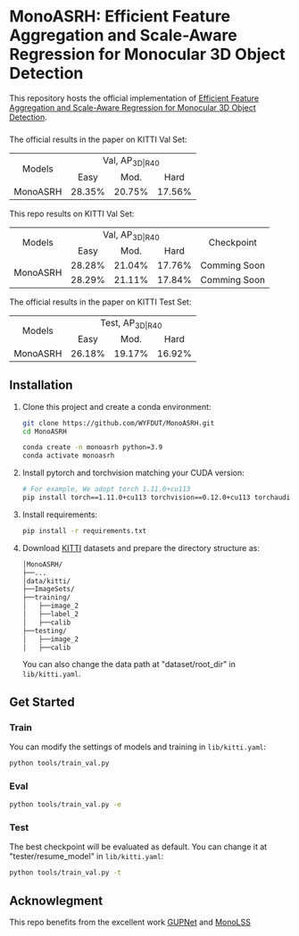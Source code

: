 # MonoASRH: Efficient Feature Aggregation and Scale-Aware Regression for Monocular 3D Object Detection

This repository hosts the official implementation of [Efficient Feature Aggregation and Scale-Aware Regression 
for Monocular 3D Object Detection](https://arxiv.org/abs/2411.02747).

<h5 align="center">

</h5>

The official results in the paper on KITTI Val Set:

<table>
    <tr>
        <td rowspan="2",div align="center">Models</td>
        <td colspan="3",div align="center">Val, AP<sub>3D|R40</sub></td>   
    </tr>
    <tr>
        <td div align="center">Easy</td> 
        <td div align="center">Mod.</td> 
        <td div align="center">Hard</td> 
    </tr>
    <tr>
        <td rowspan="4",div align="center">MonoASRH</td>
        <td div align="center">28.35%</td> 
        <td div align="center">20.75%</td> 
        <td div align="center">17.56%</td> 
    </tr>  
</table>

This repo results on KITTI Val Set:

<table>
    <tr>
        <td rowspan="2",div align="center">Models</td>
        <td colspan="3",div align="center">Val, AP<sub>3D|R40</sub></td>   
        <td rowspan="2",div align="center">Checkpoint</td>
    </tr>
    <tr>
        <td div align="center">Easy</td> 
        <td div align="center">Mod.</td> 
        <td div align="center">Hard</td> 
    </tr>
    <tr>
        <td rowspan="3",div align="center">MonoASRH</td>
        <td div align="center">28.28%</td> 
        <td div align="center">21.04%</td> 
        <td div align="center">17.76%</td> 
        <td div align="center">Comming Soon</td>
    </tr>
    <tr>
        <td div align="center">28.29%</td> 
        <td div align="center">21.11%</td> 
        <td div align="center">17.84%</td> 
        <td div align="center">Comming Soon</td>
    </tr>
</table>

The official results in the paper on KITTI Test Set:

<table>
    <tr>
        <td rowspan="2",div align="center">Models</td>
        <td colspan="3",div align="center">Test, AP<sub>3D|R40</sub></td>   
    </tr>
    <tr>
        <td div align="center">Easy</td> 
        <td div align="center">Mod.</td> 
        <td div align="center">Hard</td> 
    </tr>
    <tr>
        <td rowspan="4",div align="center">MonoASRH</td>
        <td div align="center">26.18%</td> 
        <td div align="center">19.17%</td> 
        <td div align="center">16.92%</td> 
    </tr>  
</table>

## Installation
1. Clone this project and create a conda environment:
    ```bash
    git clone https://github.com/WYFDUT/MonoASRH.git
    cd MonoASRH

    conda create -n monoasrh python=3.9
    conda activate monoasrh
    ```
    
2. Install pytorch and torchvision matching your CUDA version:
    ```bash
    # For example, We adopt torch 1.11.0+cu113
    pip install torch==1.11.0+cu113 torchvision==0.12.0+cu113 torchaudio==0.11.0 --extra-index-url https://download.pytorch.org/whl/cu113
    ```
    
3. Install requirements:
    ```bash
    pip install -r requirements.txt
    ```
 
4. Download [KITTI](http://www.cvlibs.net/datasets/kitti/eval_object.php?obj_benchmark=3d) datasets and prepare the directory structure as:
    ```bash
    │MonoASRH/
    ├──...
    │data/kitti/
    ├──ImageSets/
    ├──training/
    │   ├──image_2
    │   ├──label_2
    │   ├──calib
    ├──testing/
    │   ├──image_2
    │   ├──calib
    ```
    You can also change the data path at "dataset/root_dir" in `lib/kitti.yaml`.

## Get Started

### Train
You can modify the settings of models and training in `lib/kitti.yaml`:
  ```bash
  python tools/train_val.py
  ```
### Eval
  ```bash
  python tools/train_val.py -e
  ```
### Test
The best checkpoint will be evaluated as default. You can change it at "tester/resume_model" in `lib/kitti.yaml`:
  ```bash
  python tools/train_val.py -t
  ```

## Acknowlegment
This repo benefits from the excellent work [GUPNet](https://github.com/SuperMHP/GUPNet/tree/main) and [MonoLSS](https://github.com/Traffic-X/MonoLSS)
